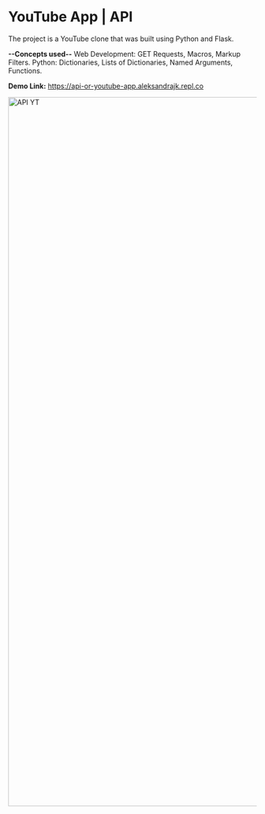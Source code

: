# YouTube App | API

The project is a YouTube clone that was built using Python and Flask.    

**--Concepts used--**
Web Development: GET Requests, Macros, Markup Filters. 
Python: Dictionaries, Lists of Dictionaries, Named Arguments, Functions. 

**Demo Link:** https://api-or-youtube-app.aleksandrajk.repl.co

<img width="1440" alt="API YT" src="https://user-images.githubusercontent.com/55165756/222289019-abaa8de1-c42b-473c-9114-6d33ff5db9b5.png">
